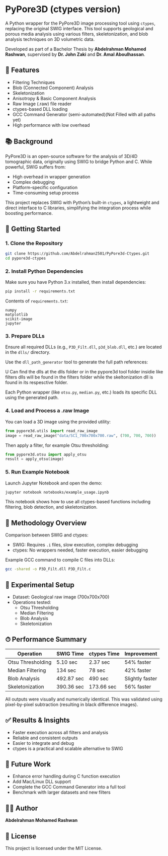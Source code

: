 # PyPore3D (ctypes version)

A Python wrapper for the PyPore3D image processing tool using `ctypes`, replacing the original SWIG interface. This tool supports geological and porous media analysis using various filters, skeletonization, and blob analysis techniques on 3D volumetric data.

Developed as part of a Bachelor Thesis by **Abdelrahman Mohamed Rashwan**, supervised by **Dr. John Zaki** and **Dr. Amal Aboulhassan**.

## 🔧 Features

- Filtering Techniques
- Blob (Connected Component) Analysis  
- Skeletonization  
- Anisotropy & Basic Component Analysis  
- Raw Image (.raw) file reader  
- ctypes-based DLL loading  
- GCC Command Generator (semi-automated)(Not Filled with all paths yet)
- High performance with low overhead  

## 📚 Background

PyPore3D is an open-source software for the analysis of 3D/4D tomographic data, originally using SWIG to bridge Python and C. While powerful, SWIG suffers from:

- High overhead in wrapper generation  
- Complex debugging  
- Platform-specific configuration  
- Time-consuming setup process  

This project replaces SWIG with Python’s built-in `ctypes`, a lightweight and direct interface to C libraries, simplifying the integration process while boosting performance.

## 🚀 Getting Started

### 1. Clone the Repository

```bash
git clone https://github.com/Abdelrahman2501/PyPore3d-Ctypes.git
cd pypore3d-ctypes
```

### 2. Install Python Dependencies

Make sure you have Python 3.x installed, then install dependencies:

```bash
pip install -r requirements.txt
```

Contents of `requirements.txt`:

```
numpy
matplotlib
scikit-image
jupyter
```

### 3. Prepare DLLs

Ensure all required DLLs (e.g., `P3D_Filt.dll`, `p3d_blob.dll`, etc.) are located in the `dlls/` directory.

Use the `dll_path_generator` tool to generate the full path references:

U Can find the dlls at the dlls folder or in the pypore3d tool folder insidie like filters dlls will be found in the filters folder while the skeltonization dll is found in its respesctive folder.

Each Python wrapper (like `otsu.py`, `median.py`, etc.) loads its specific DLL using the generated path.

### 4. Load and Process a .raw Image

You can load a 3D image using the provided utility:

```python
from pypore3d.utils import read_raw_image
image = read_raw_image("data/SC1_700x700x700.raw", (700, 700, 700))
```

Then apply a filter, for example Otsu thresholding:

```python
from pypore3d.otsu import apply_otsu
result = apply_otsu(image)
```

### 5. Run Example Notebook

Launch Jupyter Notebook and open the demo:

```bash
jupyter notebook notebooks/example_usage.ipynb
```

This notebook shows how to use all ctypes-based functions including filtering, blob detection, and skeletonization.

## 🧠 Methodology Overview

Comparison between SWIG and ctypes:

- SWIG: Requires `.i` files, slow execution, complex debugging  
- ctypes: No wrappers needed, faster execution, easier debugging  

Example GCC command to compile C files into DLLs:

```bash
gcc -shared -o P3D_Filt.dll P3D_Filt.c
```

## 🧪 Experimental Setup

- Dataset: Geological raw image (700x700x700)  
- Operations tested:  
  - Otsu Thresholding  
  - Median Filtering  
  - Blob Analysis  
  - Skeletonization  

## ⏱ Performance Summary

| Operation         | SWIG Time | ctypes Time | Improvement |
|------------------|-----------|-------------|-------------|
| Otsu Thresholding| 5.10 sec  | 2.37 sec    | 54% faster  |
| Median Filtering | 134 sec   | 78 sec      | 42% faster  |
| Blob Analysis    | 492.87 sec| 490 sec     | Slightly faster |
| Skeletonization  | 390.36 sec| 173.66 sec  | 56% faster  |

All outputs were visually and numerically identical. This was validated using pixel-by-pixel subtraction (resulting in black difference images).

## ✅ Results & Insights

- Faster execution across all filters and analysis  
- Reliable and consistent outputs  
- Easier to integrate and debug  
- ctypes is a practical and scalable alternative to SWIG  

## 🔭 Future Work

- Enhance error handling during C function execution  
- Add Mac/Linux DLL support  
- Complete the GCC Command Generator into a full tool  
- Benchmark with larger datasets and new filters  

## 👨‍🎓 Author

**Abdelrahman Mohamed Rashwan**  


## 📜 License

This project is licensed under the MIT License.


